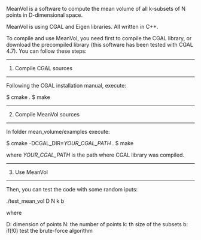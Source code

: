 MeanVol is a software to compute the mean volume of all k-subsets 
of N points in D-dimensional space.

MeanVol is using CGAL and Eigen libraries. All written in C++.

To compile and use MeanVol, you need first to compile the CGAL library, or
download the precompiled library (this software has been tested with CGAL
4.7). You can follow these steps:

------------------------
1. Compile CGAL sources
------------------------

Following the CGAL installation manual, execute:

$ cmake .
$ make


--------------------------
2. Compile MeanVol sources
--------------------------

In folder mean_volume/examples execute:

$ cmake -DCGAL_DIR=_YOUR_CGAL_PATH_ .
$ make

where _YOUR_CGAL_PATH_ is the path where CGAL library was compiled. 

--------------
3. Use MeanVol
--------------

Then, you can test the code with some random iputs:

./test_mean_vol D N k b

where 

  D: dimension of points
  N: the number of points
  k: th size of the subsets
  b: if(!0) test the brute-force algorithm 


